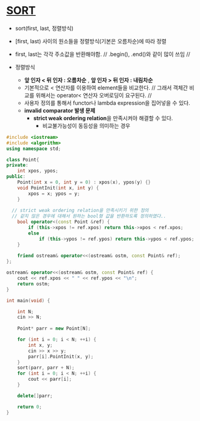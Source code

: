 # [SORT](https://en.cppreference.com/w/cpp/algorithm/sort)

  - sort(first, last, 정렬방식)   
  
  - [first, last) 사이의 원소들을 정렬방식(기본은 오름차순)에 따라 정렬   
  
  - first, last는 각각 주소값을 반환해야함. // .begin(), .end()와 같이 많이 쓰임 //   
  
  - 정렬방식
    - **앞 인자 < 뒤 인자 : 오름차순** , **앞 인자 > 뒤 인자 : 내림차순**
    - 기본적으로 < 연산자를 이용하여 element들을 비교한다. // 그래서 객체간 비교를 위해서는 operator< 연산자 오버로딩이 요구된다. //
    - 사용자 정의를 통해서 functor나 lambda expression을 집어넣을 수 있다.
    - **invalid comparator 발생 문제**    
      - **strict weak ordering relation**을 만족시켜야 해결할 수 있다.
        - 비교불가능성이 동등성을 의미하는 경우

```cpp
#include <iostream>
#include <algorithm>
using namespace std;

class Point{
private:
	int xpos, ypos;
public:
	Point(int x = 0, int y = 0) : xpos(x), ypos(y) {}
	void PointInit(int x, int y) {
		xpos = x; ypos = y;
	}
  
  // strict weak ordering relation을 만족시키기 위한 정의
  // 같지 않은 경우에 대해서 원하는 bool형 값을 반환하도록 정의하였다..
	bool operator<(const Point &ref) {
		if (this->xpos != ref.xpos) return this->xpos < ref.xpos;
		else
			if (this->ypos != ref.ypos) return this->ypos < ref.ypos;
	}
  
	friend ostream& operator<<(ostream& ostm, const Point& ref);
};

ostream& operator<<(ostream& ostm, const Point& ref) {
	cout << ref.xpos << " " << ref.ypos << "\n";
	return ostm;
}

int main(void) {

	int N;
	cin >> N;
	
	Point* parr = new Point[N];

	for (int i = 0; i < N; ++i) {
		int x, y;
		cin >> x >> y;
		parr[i].PointInit(x, y);
	}
	sort(parr, parr + N);
	for (int i = 0; i < N; ++i) {
		cout << parr[i];
	}

	delete[]parr;

	return 0;
}
```
